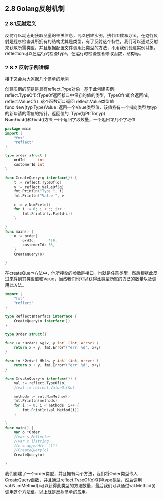## 2.8 Golang反射机制
<a name="0c48ea81"></a>
### 2.8.1反射定义
反射可以动态的获取变量的相关信息，可以创建实例，执行函数和方法，在运行反射是程序检查其所拥有的结构尤其是类型，有了反射这个特性，我们可以通过反射来获取所需类型，并且根据配置文件调用此类型的方法，不用我们创建实例对象，reflection可以在运行时检查type，在运行时检查或者修改函数，结构等。
<a name="3543f825"></a>
### 2.8.2 反射示例讲解
接下来会为大家据几个简单的示例

创建实例的前提是具有reflect.Type对象，基于此创建实例。<br />reflect.TypeOf():TypeOf返回接口中保存的值的类型，TypeOf(nil)会返回nil。<br />reflect.ValueOf() :这个函数可以返回 reflect.Value类型值<br />func New(typ Type)Value :返回一个Value类型值，该值持有一个指向类型为typ的新申请的零值的指针，返回值的  Type为PtrTo(typ)<br />NumField()和Field()方法 一i个返回字段数量，一个返回第几个字段值

```go
package main
import (
    "fmt"
    "reflect"
)

type order struct {
    ordId      int
    customerId int
}

func CreateQuery(q interface{}) {
    t := reflect.TypeOf(q)
    v := reflect.ValueOf(q)
    fmt.Println("Type ", t)
    fmt.Println("Value ", v)

    c := v.NumField()
    for i := 0; i < c; i++ {
        fmt.Println(v.Field(i))
    }

}
func main() {
    o := order{
        ordId:      456,
        customerId: 56,
    }
    CreateQuery(o)

}

```
在createQuery方法中，他所接收的参数是接口，也就是任意类型，然后根据此反过来得到其类型值和Value，当然我们也可以获得此类型所属的方法的数量以及调用此方法。

```go
import (
	"fmt"
	"reflect"
)

type ReflectInterface interface {
	CreateQuery(o interface{})
}

type Order struct{}

func (o *Order) Gg(x, y int) (int, error) {
	return x + y, fmt.Errorf("err: %d", x+y)
}

func (o *Order) Hh(x, y int) (int, error) {
	return x + y, fmt.Errorf("err: %d", x+y)
}

func CreateQuery(o interface{}) {
	val := reflect.TypeOf(o)
	//val := reflect.ValueOf(&o)

	methods := val.NumMethod()
	fmt.Println(methods)
	for i := 0; i < methods; i++ {
		fmt.Println(val.Method(i))
	}

}
func main() {
	var o *Order
	//var s Reflecter
	//var c []string
	//c = append(c, "1")
	//CreateQuery(c)
	CreateQuery(o)

}

```
我们创建了一个order类型，并且拥有两个方法，我们将Order类型传入CreateQuery函数，并且通过reflect.TypeOf(o)获得type类型，然后调用val.NumMethod()可以获得此类型的方法数量，最后我们可以通过val.Method(i)调用这个方法值。以上就是反射简单的应用。
